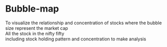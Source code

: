 # Bubble-map
To visualize  the relationship and  concentration of stocks
where the bubble  size represent the market cap
<br>
All the stock in the nifty fifty<br>
including stock holding pattern and concentration to make analysis
